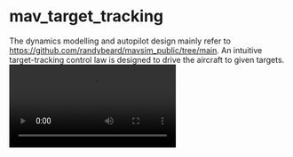 # mav_target_tracking
The dynamics modelling and autopilot design mainly refer to <https://github.com/randybeard/mavsim_public/tree/main>. An intuitive target-tracking control law is designed to drive the aircraft to given targets.
<video src="视频链接"></video>

